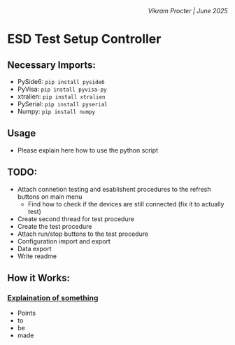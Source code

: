 *<div align="right"> Vikram Procter | June 2025 </div>*

# ESD Test Setup Controller

## Necessary Imports:
-   PySide6: `pip install pyside6`
-   PyVisa: `pip install pyvisa-py`
-   xtralien: `pip install xtralien`
-   PySerial: `pip install pyserial`
-   Numpy: `pip install numpy` 

## Usage
-   Please explain here how to use the python script

## TODO:
-   Attach connetion testing and esablishent procedures to the refresh buttons on main menu
    - Find how to check if the devices are still connected (fix it to actually test)
-   Create second thread for test procedure
-   Create the test procedure
-   Attach run/stop buttons to the test procedure 
-   Configuration import and export
-   Data export
-   Write readme

## How it Works:
### <a href="#difusal-modules-details" style="color:inherit">Explaination of something</a>
-   Points 
-   to
-   be
-   made